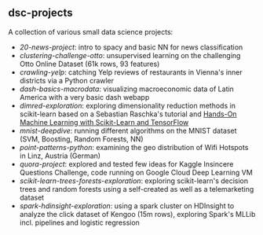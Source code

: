 ## dsc-projects

A collection of various small data science projects:

- *20-news-project*: intro to spacy and basic NN for news classification
- *clustering-challenge-otto*: unsupervised learning on the challenging Otto Online Dataset (61k rows, 93 features)
- *crawling-yelp*: catching Yelp reviews of restaurants in Vienna's inner districts via a Python crawler
- *dash-basics-macrodata*: visualizing macroeconomic data of Latin America with a very basic dash webapp
- *dimred-exploration*: exploring dimensionality reduction methods in scikit-learn based on a Sebastian Raschka's tutorial and [Hands-On Machine Learning with Scikit-Learn and TensorFlow](http://shop.oreilly.com/product/0636920052289.do)
- *mnist-deepdive*: running different algorithms on the MNIST dataset (SVM, Boosting, Random Forests, NN)
- *point-patterns-python*: examining the geo distribution of Wifi Hotspots in Linz, Austria (German)
- *quora-project*: explored and tested few ideas for Kaggle Insincere Questions Challenge, code running on Google Cloud Deep Learning VM
- *scikit-learn-trees-forests-exploration*: exploring scikit-learn's decision trees and random forests using a self-created as well as a telemarketing dataset
- *spark-hdinsight-exploration*: using a spark cluster on HDInsight to analyze the click dataset of Kengoo (15m rows), exploring Spark's MLLib incl. pipelines and logistic regression 
